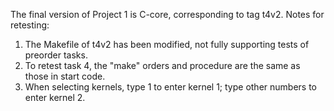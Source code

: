 The final version of Project 1 is C-core, corresponding to tag t4v2.
Notes for retesting:
1. The Makefile of t4v2 has been modified, not fully supporting tests of preorder tasks.
2. To retest task 4, the "make" orders and procedure are the same as those in start code.
3. When selecting kernels, type 1 to enter kernel 1; type other numbers to enter kernel 2.
